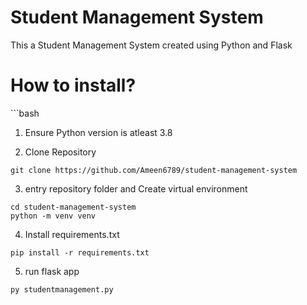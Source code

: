 <h1>Student Management System</h1>
<p>This a Student Management System created using Python and Flask</p>
<h1>How to install?</h1>
```bash

1. Ensure Python version is atleast 3.8 <br>

2. Clone Repository

```
git clone https://github.com/Ameen6789/student-management-system
``` 

3. entry repository folder and Create virtual environment

```
cd student-management-system
python -m venv venv
```

4. Install requirements.txt
```
pip install -r requirements.txt
```

5. run flask app
```
py studentmanagement.py  
```
